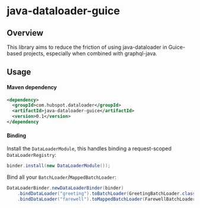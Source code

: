 # java-dataloader-guice

## Overview

This library aims to reduce the friction of using java-dataloader in Guice-based projects, especially when combined with graphql-java.

## Usage

#### Maven dependency

```xml
<dependency>
  <groupId>com.hubspot.dataloader</groupId>
  <artifactId>java-dataloader-guice</artifactId>
  <version>0.1</version>
</dependency
```

#### Binding

Install the `DataLoaderModule`, this handles binding a request-scoped `DataLoaderRegistry`:
```java
binder.install(new DataLoaderModule());
```

Bind all your `BatchLoader`/`MappedBatchLoader`:
```java
DataLoaderBinder.newDataLoaderBinder(binder)
    .bindDataLoader("greeting").toBatchLoader(GreetingBatchLoader.class)
    .bindDataLoader("farewell").toMappedBatchLoader(FarewellBatchLoader.class);
```
